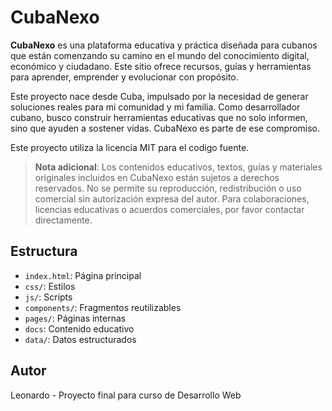 # CubaNexo
**CubaNexo** es una plataforma educativa y práctica diseñada para cubanos que están comenzando su camino en el mundo del conocimiento digital, económico y ciudadano. Este sitio ofrece recursos, guías y herramientas para aprender, emprender y evolucionar con propósito.

Este proyecto nace desde Cuba, impulsado por la necesidad de generar soluciones reales para mi comunidad y mi familia. Como desarrollador cubano, busco construir herramientas educativas que no solo informen, sino que ayuden a sostener vidas. CubaNexo es parte de ese compromiso.

Este proyecto utiliza la licencia MIT para el codigo fuente.

>**Nota adicional**: Los contenidos educativos, textos, guías y materiales originales incluidos en CubaNexo están sujetos a derechos reservados.
> No se permite su reproducción, redistribución o uso comercial sin autorización expresa del autor.
> Para colaboraciones, licencias educativas o acuerdos comerciales, por favor contactar directamente.

## Estructura

- `index.html`: Página principal
- `css/`: Estilos 
- `js/`: Scripts 
- `components/`: Fragmentos reutilizables 
- `pages/`: Páginas internas 
- `docs`: Contenido educativo
- `data/`: Datos estructurados

## Autor

Leonardo - Proyecto final para curso de Desarrollo Web